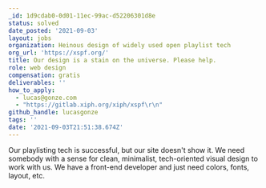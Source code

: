 ```yaml
---
_id: 1d9cdab0-0d01-11ec-99ac-d52206301d8e
status: solved
date_posted: '2021-09-03'
layout: jobs
organization: Heinous design of widely used open playlist tech
org_url: 'https://xspf.org/'
title: Our design is a stain on the universe. Please help.
role: web design
compensation: gratis
deliverables: ''
how_to_apply:
  - lucas@gonze.com
  - "https://gitlab.xiph.org/xiph/xspf\r\n"
github_handle: lucasgonze
tags: ''
date: '2021-09-03T21:51:38.674Z'
---
```

Our playlisting tech is successful, but our site doesn't show it. We need somebody with a sense for clean, minimalist, tech-oriented visual design to work with us. We have a front-end developer and just need colors, fonts, layout, etc.
